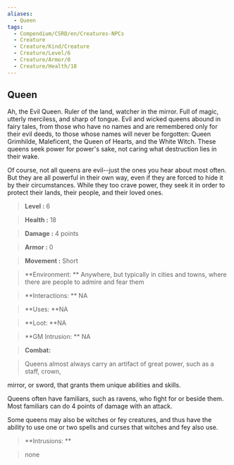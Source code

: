 ```yaml
---
aliases:
  - Queen
tags:
  - Compendium/CSRD/en/Creatures-NPCs
  - Creature
  - Creature/Kind/Creature
  - Creature/Level/6
  - Creature/Armor/0
  - Creature/Health/18
---
```

  
    
## Queen    
Ah, the Evil Queen. Ruler of the land, watcher in the mirror. Full of magic, utterly merciless, and sharp of tongue. Evil and wicked queens abound in fairy tales, from those who have no names and are remembered only for their evil deeds, to those whose names will never be forgotten: Queen Grimhilde, Maleficent, the Queen of Hearts, and the White Witch. These queens seek power for power's sake, not caring what destruction lies in their wake.  
Of course, not all queens are evil--just the ones you hear about most often. But they are all powerful in their own way, even if they are forced to hide it by their circumstances. While they too crave power, they seek it in order to protect their lands, their people, and their loved ones.    
  
    
> **Level :** 6    
> **Health :** 18    
> **Damage :** 4 points    
> **Armor :** 0    
> **Movement :** Short    
> **Environment: ** Anywhere, but typically in cities and towns, where there are people to admire and fear them    
> **Interactions: ** NA    
> **Uses: **NA    
> **Loot: **NA    
> **GM Intrusion: ** NA    
  
> **Combat:**   
> Queens almost always carry an artifact of great power, such as a staff, crown,  
mirror, or sword, that grants them unique abilities and skills.  
Queens often have familiars, such as ravens, who fight for or beside them. Most familiars can do 4 points of damage with an attack.  
Some queens may also be witches or fey creatures, and thus have the ability to use one or two spells and curses that witches and fey also use.    
    
  
> **Intrusions: **   
> none    
